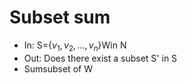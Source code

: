 # Subset sum
- In: S={$v_1, v_2, ...,v_n$}Win N
- Out: Does there exist a subset S' in S 
- Sumsubset of W